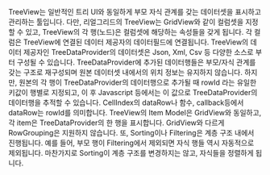 TreeView는 일반적인 트리 UI와 동일하게 부모 자식 관계를 갖는 데이터셋을 표시하고 관리하는 툴입니다. 다만, 리얼그리드의 TreeView는 GridView와 같이 컬럼셋을 지정할 수 있고, TreeView의 각 행(노드)은 컬럼셋에 해당하는 속성들을 갖게 됩니다. 각 컬럼은 TreeView에 연결된 데이터 제공자의 데이터필드에 연결됩니다.
TreeView의 데이터 제공자인 TreeDataProvider의 데이터셋은 Json, Xml, Csv 등 다양한 소스로 부터 구성될 수 있습니다. TreeDataProvider에 추가된 데이터행들은 부모/자식 관계를 갖는 구조로 재구성되며 원본 데이터셋 내에서의 위치 정보는 유지하지 않습니다. 하지만, 원본의 각 행이 TreeDataProvider의 데이터행으로 추가될 때 rowId 라는 유일한 키값이 행별로 지정되고, 이 후 Javascript 등에서는 이 값으로 TreeDataProvider의 데이터행을 추적할 수 있습니다. CellIndex의 dataRow나 함수, callback등에서 dataRow는 rowId를 의미합니다.
TreeView의 Item Model은 GridView와 동일하고, 각 item은 TreeDataProvider의 한 행을 표시합니다. GridView와 다르게 RowGrouping은 지원하지 않습니다. 또, Sorting이나 Filtering은 계층 구조 내에서 진행됩니다. 예를 들어, 부모 행이 Filtering에서 제외되면 자식 행들 역시 자동적으로 제외됩니다. 마찬가지로 Sorting이 계층 구조를 변경하지는 않고, 자식들을 정렬하게 됩니다.
